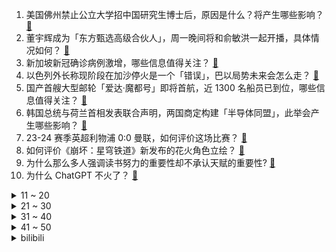 1. 美国佛州禁止公立大学招中国研究生博士后，原因是什么？将产生哪些影响？ [:link:](https://www.zhihu.com/question/634690964)
2. 董宇辉成为「东方甄选高级合伙人」，周一晚间将和俞敏洪一起开播，具体情况如何？ [:link:](https://www.zhihu.com/question/635348142)
3. 新加坡新冠确诊病例激增，哪些信息值得关注？ [:link:](https://www.zhihu.com/question/635317600)
4. 以色列外长称现阶段在加沙停火是一个「错误」，巴以局势未来会怎么走？ [:link:](https://www.zhihu.com/question/635326632)
5. 国产首艘大型邮轮「爱达·魔都号」即将首航，近 1300 名船员已到位，哪些信息值得关注？ [:link:](https://www.zhihu.com/question/635326342)
6. 韩国总统与荷兰首相发表联合声明，两国商定构建「半导体同盟」，此举会产生哪些影响？ [:link:](https://www.zhihu.com/question/634742401)
7. 23-24 赛季英超利物浦 0:0 曼联，如何评价这场比赛？ [:link:](https://www.zhihu.com/question/635334647)
8. 如何评价《崩坏：星穹铁道》新发布的花火角色立绘？ [:link:](https://www.zhihu.com/question/634818306)
9. 为什么那么多人强调读书努力的重要性却不承认天赋的重要性? [:link:](https://www.zhihu.com/question/635233956)
10. 为什么 ChatGPT 不火了？ [:link:](https://www.zhihu.com/question/608837046)
<details>
<summary>11 ~ 20</summary>

11. 如果每月一万多收入，你还会去打工上班吗？ [:link:](https://www.zhihu.com/question/627916178)
12. 白菜 2 毛一斤，白萝卜 8 毛一斤，市民忙囤菜腌菜，今冬蔬菜价格为何跌出「白菜价」？ [:link:](https://www.zhihu.com/question/635316405)
13. 俞敏洪称东方甄选事件在预料之中，他称「管理团队的思维没有扭转，怎么说都不听」，哪些信息值得关注？ [:link:](https://www.zhihu.com/question/635320673)
14. 《潜伏》的最后，余则成被站长带去台湾，晚秋跟他一起不会被站长认出来吗？ [:link:](https://www.zhihu.com/question/382958733)
15. 我国已累计培养 1100 多万研究生，如今的研究生资源过剩了吗？ [:link:](https://www.zhihu.com/question/634504735)
16. 如何看待12月17日蔚来CEO李斌与腾讯新闻记者黄晨霞直播ET7车型150度大电池满电续航挑战？ [:link:](https://www.zhihu.com/question/635298158)
17. 东方甄选 17 日恢复直播，位列带货总榜第一，「小作文」风波是否还有影响？ [:link:](https://www.zhihu.com/question/635308666)
18. 《DOTA2》ESL 吉隆坡站总决赛 AR 3:2 击败 GG 夺冠，如何评价这场比赛？ [:link:](https://www.zhihu.com/question/635335941)
19. 普京支持者正式提名，普京将以独立候选人身份竞选总统，有哪些信息值得关注？ [:link:](https://www.zhihu.com/question/635304589)
20. 超能力是雪，怎么开发？ [:link:](https://www.zhihu.com/question/634850385)
</details>
<details>
<summary>21 ~ 30</summary>

21. 北京调整优化购房政策，首套房首付比例降至 3 成， 二套降至 40% ，还有哪些信息值得关注？ [:link:](https://www.zhihu.com/question/634836447)
22. 上海调整优化房地产市场相关政策，首套住房最低首付不低于 30 % ，将带来哪些影响？ [:link:](https://www.zhihu.com/question/634852751)
23. 哪些计算机书籍看过后，有相见恨晚的感觉，有一种自己获得了银弹的感觉，一路开挂前行？ [:link:](https://www.zhihu.com/question/634211769)
24. 如何评价《一人之下》漫画番外《锈铁》第50（56）话? [:link:](https://www.zhihu.com/question/635280312)
25. 阿根廷新一届政府宣布经济新政之后，11 个省宣布进入经济紧急状态，目前该国经济情况如何？ [:link:](https://www.zhihu.com/question/635303940)
26. 如何评价刘浩存、林一主演的电视剧《脱轨》？ [:link:](https://www.zhihu.com/question/634044188)
27. 董宇辉称还会继续留在东方甄选，不会转变成纯粹的卖货主播，他未来或将如何发展？东方甄选能提供哪些空间？ [:link:](https://www.zhihu.com/question/635234785)
28. 怎么看C#成为2023年的年度编程语言？ [:link:](https://www.zhihu.com/question/634840187)
29. 张译主演的《三大队》到底怎么样？值得去电影院看吗？ [:link:](https://www.zhihu.com/question/634310262)
30. 如何评价赵露思、王安宇主演的古装剧《神隐》？ [:link:](https://www.zhihu.com/question/634161107)
</details>
<details>
<summary>31 ~ 40</summary>

31. 有哪些常常被忽略的摄影诀窍，能让摄影小白也可以拍出大片？ [:link:](https://www.zhihu.com/question/633912016)
32. 一碗炒饭，不加鸡蛋不加荤，你会怎么炒？ [:link:](https://www.zhihu.com/question/634283664)
33. 2023年，你为工作熬过夜么？熬夜为你带来了什么？ [:link:](https://www.zhihu.com/question/634861864)
34. 俞敏洪称董宇辉从没说过要离开东方甄选，我们之间沟通非常顺畅，哪些信息值得关注？ [:link:](https://www.zhihu.com/question/635228612)
35. 为什么商博良一个人就破译了古埃及象形文字，而直到现在还有很多甲骨文没有被破译？ [:link:](https://www.zhihu.com/question/503162307)
36. 李彦宏表示卷 AI 原生应用才有价值，大模型进展对多数人不是机会，如何看待此观点？ [:link:](https://www.zhihu.com/question/635269767)
37. 什么样的人称得上是高能量? [:link:](https://www.zhihu.com/question/535994950)
38. 年轻人报复性挤爆「3.5分饭店」，网友热议「评分低的店可能更好吃」，如何看待此现象？反映了哪些问题？ [:link:](https://www.zhihu.com/question/634705863)
39. 甘肃一公立医院拖欠 15 个月绩效工资，官方回应「实属无奈，逐步补发」，哪些信息值得关注？ [:link:](https://www.zhihu.com/question/635308642)
40. 谷歌发布最强文生图大模型 Imagen 2，有哪些技术亮点？ [:link:](https://www.zhihu.com/question/635127674)
</details>
<details>
<summary>41 ~ 50</summary>

41. 字节跳动澄清 OpenAI 服务使用情况，称仅在初期探索时用于实验性项目，此次风波会对其发展有何影响？ [:link:](https://www.zhihu.com/question/635318776)
42. 离岸人民币一个多月累计涨超 2000 点，累计升值幅度超 2.8%，什么原因导致这轮上涨？未来怎么走？ [:link:](https://www.zhihu.com/question/635308643)
43. 蔚来 150Wh 电池明年 4 月量产，李斌称「所有 CEO 都应直播做续航测试」，哪些信息值得关注？ [:link:](https://www.zhihu.com/question/635322139)
44. 强寒潮发力，北方多地冷到破纪录，南方将现冷暖大逆转，为何如此之冷？今年该如何过冬？ [:link:](https://www.zhihu.com/question/634961476)
45. 为什么苏轼的《记承天寺夜游》能被选到课本中？ [:link:](https://www.zhihu.com/question/38496786)
46. 为什么有些人的控制欲很强？「控制的本质」源于什么样的心理？ [:link:](https://www.zhihu.com/question/632629359)
47. 如何评价《一人之下》漫画 651（691）话？ [:link:](https://www.zhihu.com/question/633838279)
48. 如何评价2023年12月米哈游《崩坏：星穹铁道》1.6前瞻直播？ [:link:](https://www.zhihu.com/question/635020778)
49. 央行称「  稳妥有效防范化解重点领域金融风险，加快金融稳定保障基金建设 」 ，将带来哪些影响？ [:link:](https://www.zhihu.com/question/635024219)
50. 电影《三大队》有哪些细思极恐的细节？ [:link:](https://www.zhihu.com/question/634815889)
</details><details>
<summary>bilibili</summary>

</details>